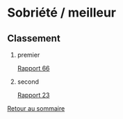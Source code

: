 # Sobriété / meilleur

## Classement

1. premier
    
    [Rapport 66](./Sobrie%CC%81te%CC%81_meilleur/Rapport%2066.md)
    
2. second
    
    [Rapport 23](./Sobrie%CC%81te%CC%81_meilleur/Rapport%2023.md)

[Retour au sommaire](../README.md)